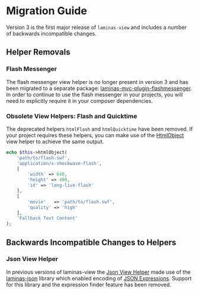 # Migration Guide

Version 3 is the first major release of `laminas-view` and includes a number of backwards incompatible changes.

## Helper Removals

### Flash Messenger

The flash messenger view helper is no longer present in version 3 and has been migrated to a separate package: [laminas-mvc-plugin-flashmessenger](https://github.com/laminas/laminas-mvc-plugin-flashmessenger). In order to continue to use the flash messenger in your projects, you will need to explicitly require it in your composer dependencies.

### Obsolete View Helpers: Flash and Quicktime

The deprecated helpers `htmlFlash` and `htmlQuicktime` have been removed. If your project requires these helpers, you can make use of the [HtmlObject](helpers/html-object.md) view helper to achieve the same output.

```php
echo $this->htmlObject(
    'path/to/flash.swf',
    'application/x-shockwave-flash',
    [
        'width' => 640,
        'height' => 480,
        'id' => 'long-live-flash'
    ],
    [
        'movie'   => 'path/to/flash.swf',
        'quality' => 'high'
    ],
    'Fallback Text Content'
);
```

## Backwards Incompatible Changes to Helpers

### Json View Helper

In previous versions of laminas-view the [Json View Helper](helpers/json.md) made use of the [laminas-json](https://github.com/laminas/laminas-json) library which enabled encoding of [JSON Expressions](https://github.com/laminas/laminas-json/blob/3.4.x/docs/book/advanced.md#json-expressions). Support for this library and the expression finder feature has been removed.
